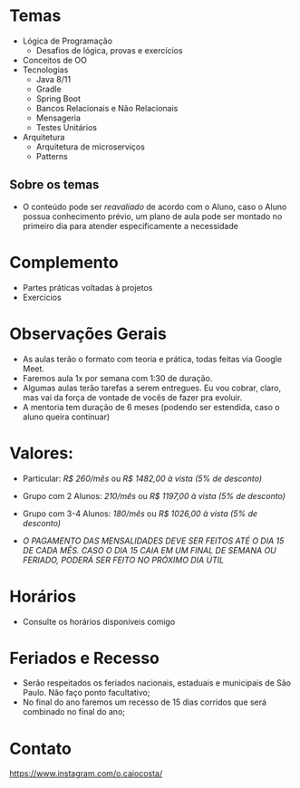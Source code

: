 # Temas

- Lógica de Programação
  - Desafios de lógica, provas e exercícios
- Conceitos de OO
- Tecnologias
  - Java 8/11
  - Gradle
  - Spring Boot
  - Bancos Relacionais e Não Relacionais
  - Mensageria
  - Testes Unitários
- Arquitetura
  - Arquitetura de microserviços
  - Patterns

## Sobre os temas
- O conteúdo pode ser *reavaliado* de acordo com o Aluno, caso o Aluno possua conhecimento prévio, um plano de aula pode ser montado no primeiro dia para atender especificamente a necessidade

# Complemento

- Partes práticas voltadas à projetos
- Exercícios


# Observações Gerais
- As aulas terão o formato com teoria e prática, todas feitas via Google Meet.
- Faremos aula 1x por semana com 1:30 de duração.
- Algumas aulas terão tarefas a serem entregues. Eu vou cobrar, claro, mas vai da força de vontade de vocês de fazer pra evoluir.
- A mentoria tem duração de 6 meses (podendo ser estendida, caso o aluno queira continuar)

# Valores:

- Particular: *R$ 260/mês* ou *R$ 1482,00 à vista (5% de desconto)*
- Grupo com 2 Alunos: *210/mês* ou *R$ 1197,00 à vista (5% de desconto)*
- Grupo com 3-4 Alunos: *180/mês* ou *R$ 1026,00 à vista (5% de desconto)*

- *O PAGAMENTO DAS MENSALIDADES DEVE SER FEITOS ATÉ O DIA 15 DE CADA MÊS. CASO O DIA 15 CAIA EM UM FINAL DE SEMANA OU FERIADO, PODERÁ SER FEITO NO PRÓXIMO DIA ÚTIL*

# Horários
- Consulte os horários disponíveis comigo

# Feriados e Recesso

- Serão respeitados os feriados nacionais, estaduais e municipais de São Paulo. Não faço ponto facultativo;
- No final do ano faremos um recesso de 15 dias corridos que será combinado no final do ano;

# Contato
https://www.instagram.com/o.caiocosta/
